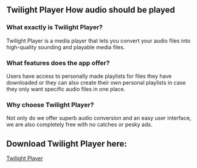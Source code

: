 ##                                                                  Twilight Player  How audio should be played 


### What exactly is Twilight Player? 

Twilight Player is a media player that lets you convert your audio files into high-quality sounding and playable media files.  

### What features does the app offer?

Users have access to personally made playlists for files they have downloaded or they can also create their own personal playlists in case they only want specific audio files in one place.

### Why choose Twilight Player?

Not only do we offer superb audio conversion and an easy user interface, we are also completely free with no catches or pesky ads. 

## Download Twilight Player here:
<a href="">Twilight Player</a>
